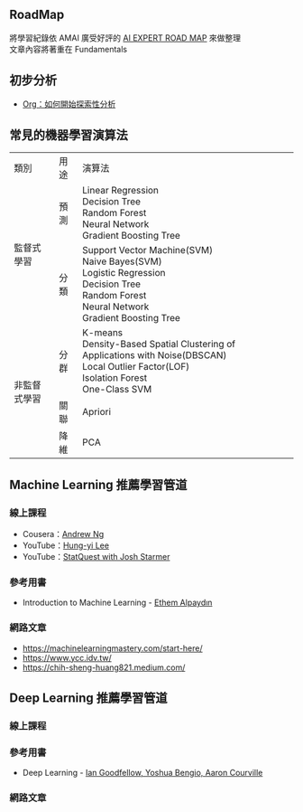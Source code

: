 ## RoadMap
將學習紀錄依 AMAI 廣受好評的 [AI EXPERT ROAD MAP](https://i.am.ai/roadmap/#note) 來做整理  
文章內容將著重在 Fundamentals

## 初步分析
* [Org：如何開始探索性分析](https://www.finereport.com/tw/knowledge/acquire/for-beginners-in-data-analysis.html)

## 常見的機器學習演算法

<table>
    <tr>
        <td>類別</td>
        <td>用途</td>
        <td>演算法</td>
    </tr>
    <tr>
        <td rowspan=2>監督式學習</td>
        <td>預測</td>
        <td>Linear Regression <br>
            Decision Tree <br>
            Random Forest <br>
            Neural Network <br>
            Gradient Boosting Tree <br>
        </td>
    </tr>
    <tr>
        <td>分類</td>
        <td>Support Vector Machine(SVM) <br>
            Naive Bayes(SVM) <br>
            Logistic Regression <br>
            Decision Tree <br>
            Random Forest <br>
            Neural Network <br>
            Gradient Boosting Tree <br>
        </td>
    </tr>
    <tr>
        <td rowspan=3>非監督式學習</td>
        <td>分群</td>
        <td>K-means <br>
            Density-Based Spatial Clustering of Applications with Noise(DBSCAN) <br>
            Local Outlier Factor(LOF) <br>
            Isolation Forest <br>
            One-Class SVM <br>
        </td>
    </tr>
    <tr>
        <td>關聯</td>
        <td>Apriori</td>
    </tr>
    <tr>
        <td>降維</td>
        <td>PCA</td>
    </tr>
</table>


## Machine Learning 推薦學習管道
### 線上課程
* Cousera：[Andrew Ng](https://zh-tw.coursera.org/learn/machine-learning)
* YouTube：[Hung-yi Lee](https://www.youtube.com/channel/UC2ggjtuuWvxrHHHiaDH1dlQ)
* YouTube：[StatQuest with Josh Starmer](https://www.youtube.com/user/joshstarmer)
### 參考用書
* Introduction to Machine Learning - [Ethem Alpaydın](https://kkpatel7.files.wordpress.com/2015/04/alppaydin_machinelearning_2010.pdf)
### 網路文章
* https://machinelearningmastery.com/start-here/
* https://www.ycc.idv.tw/
* https://chih-sheng-huang821.medium.com/

## Deep Learning 推薦學習管道
### 線上課程
### 參考用書
* Deep Learning - [Ian Goodfellow, Yoshua Bengio, Aaron Courville](https://www.deeplearningbook.org/)
### 網路文章

